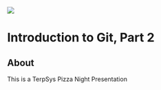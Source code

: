 [![][PizzaImage]][website]

Introduction to Git, Part 2
===========================

About
-----
This is a TerpSys Pizza Night Presentation

[PizzaImage]: http://www.openclipart.org/image/200px/svg_to_png/1311166146.png
[website]: http://www.dominos.com

